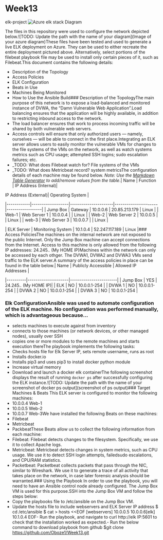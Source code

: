 # Week13
elk-project
![Azure elk stack Diagram](C:\Users\Benjamin\Documents\images\Diagram.png)


The files in this repository were used to configure the network depicted below.![TODO: Update the path with the name of your diagram](Image of your azure diagram)These files have been tested and used to generate a live ELK deployment on Azure. They can be used to either recreate the entire deployment pictured above. Alternatively, select portions of the filebeat playbook file may be used to install only certain pieces of it, such as Filebeat.This document contains the following details:

- Description of the Topology
- Access Policies
- ELK Configuration
 - Beats in Use
 - Machines Being Monitored
- How to Use the Ansible Build### Description of the TopologyThe main purpose of this network is to expose a load-balanced and monitored instance of DVWA, the “Damn Vulnerable Web Application”.Load balancing ensures that the application will be highly available, in addition to restricting inbound access to the network.
- The load balancer ensures that work to process incoming traffic will be shared by both vulnerable web servers.
- Access controls will ensure that only authorized users — namely, ourselves — will be able to connect in the first place.Integrating an ELK server allows users to easily monitor the vulnerable VMs for changes to the file systems of the VMs on the network, as well as watch systems metrics such as CPU usage; attempted SSH logins; sudo escalation failures; etc.
- _TODO: What does Filebeat watch for? File systems of the VMs
- _TODO: What does Metricbeat record? system metricsThe configuration details of each machine may be found below.
_Note: Use the [Markdown Table Generator](http://www.tablesgenerator.com/markdown_tables) to add/remove values from the table_.| Name    | Function     | IP Address (Internal)| 



IP Address (External)| Operating System |

|------------|-------------------|----------------------|----------------------|------------------|
| Jump Box  | Gateway      |  10.0.0.6     |   20.85.213.179   |  Linux     |
| Web-1   | Web Server 1   |  10.0.0.4     |           |  Linux     |
| Web-2   | Web Server 2   |  10.0.0.5     |           |  Linux     |
| web-3   | Web Server 3   |  10.0.0.7     |           |  Linux     |



| ELK Server | Monitoring System |  10.1.0.4     |   52.247.117.189  |  Linux     |### Access PoliciesThe machines on the internal network are not exposed to the public Internet. Only the Jump Box machine can accept connections from the Internet. Access to this machine is only allowed from the following IP addresses: 24.245.*.* (My HOME IP)Machines within the network can only be accessed by each othger. The DVWA1, DVWA2 and DVWA3 VMs send traffic to the ELK server.A summary of the access policies in place can be found in the table below.| Name   | Publicly Accessible | Allowed IP Addresses  |



|----------|---------------------|------------------------|
| Jump Box |    YES     | 24.245.*.* (My HOME IP)|
|  ELK  |     NO     |  10.0.0.1-254     |
| DVWA 1 |     NO     |  10.0.0.1-254     |
| DVWA 2 |     NO     |  10.0.0.1-254     |
| DVWA 3 |     NO     |  10.0.0.1-254     |




### Elk ConfigurationAnsible was used to automate configuration of the ELK machine. No configuration was performed manually, which is advantageous because...
- selects machines to execute against from inventory
- connects to those machines (or network devices, or other managed nodes), usually over SSH
- copies one or more modules to the remote machines and starts execution thereThe playbook implements the following tasks:
- Checks hosts file for Elk Server IP, sets remote username, runs as root
- Installs docker.io
- Installs pip3 and uses pip3 to install docker python module
- Increase virtual memory
- Download and launch a docker elk containerThe following screenshot displays the result of running `docker ps` after successfully configuring the ELK instance.![TODO: Update the path with the name of your screenshot of docker ps output](screenshot of ps output)### Target Machines & Beats
This ELK server is configured to monitor the following machines:
- 10.0.0.4  Web-1
- 10.0.0.5  Web-2
- 10.0.0.7  Web-3We have installed the following Beats on these machines:
- Filebeat
- Metricbeat
- PackbeatThese Beats allow us to collect the following information from each machine:
- Filebeat: Filebeat detects changes to the filesystem. Specifically, we use it to collect Apache logs.
- Metricbeat: Metricbeat detects changes in system metrics, such as CPU usage. We use it to detect SSH login attempts, failedsudo      escalations, and CPU/RAM statistics.
- Packetbeat: Packetbeat collects packets that pass through the NIC, similar to Wireshark. We use it to generate a trace of all activity that takes place on the network, in case later forensic analysis should be warranted.### Using the Playbook
In order to use the playbook, you will need to have an Ansible control node already configured. The Jump Box VM is used for this purpose.SSH into the Jump Box VM and follow the steps below:
- Copy the playbooks file to /etc/ansible on the Jump Box VM.
- Update the hosts file to include webservers and ELK Server IP address
$ cd /etc/ansible
$ cat > hosts <<EOF
[webservers]
10.0.0.5
10.0.0.6[elk]
10.1.0.4
EOF- Run the playbook, and navigate to curl http://elk IP:5601 to check that the installation worked as expected.- Run the below command to download playbook from github
  $git clone https://github.com/Oboze1/Week13.git
 
